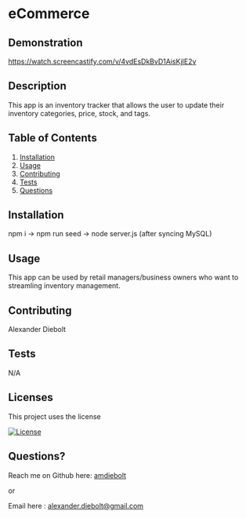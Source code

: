 
# eCommerce

## Demonstration

  https://watch.screencastify.com/v/4vdEsDkBvD1AisKjIE2v

## Description
  
  This app is an inventory tracker that allows the user to update their inventory categories, price, stock, and tags.

## Table of Contents
  
1. [Installation](#installation)
2. [Usage](#usage)
3. [Contributing](#contributing)
4. [Tests](#tests) 
5. [Questions](#questions)

<a name ='installation'></a> 
## Installation
  
  npm i -> npm run seed -> node server.js (after syncing MySQL)

<a name ='usage'></a> 
## Usage
  
  This app can be used by retail managers/business owners who want to streamling inventory management.

<a name ='contributing'></a> 
## Contributing
  
  Alexander Diebolt

<a name ='tests'></a>  
## Tests
  
  N/A

<a name ='licenses'></a> 
## Licenses
  
  This project uses the  license
  
  [![License](https://img.shields.io/badge/License--blue.svg)](https://opensource.org/licenses/)

  

<a name ='questions'></a> 
## Questions?
  
  Reach me on Github here: [amdiebolt](https://github.com/amdiebolt)
  
  or
  
  Email here : alexander.diebolt@gmail.com
